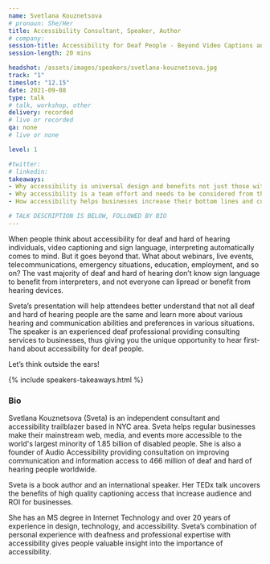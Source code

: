 ```yaml
---
name: Svetlana Kouznetsova
# pronoun: She/Her
title: Accessibility Consultant, Speaker, Author
# company:
session-title: Accessibility for Deaf People - Beyond Video Captions and Sign Language
session-length: 20 mins

headshot: /assets/images/speakers/svetlana-kouznetsova.jpg
track: "1"
timeslot: "12.15"
date: 2021-09-08
type: talk
# talk, workshop, other
delivery: recorded
# live or recorded
qa: none
# live or none

level: 1

#twitter:
# linkedin:
takeaways:
- Why accessibility is universal design and benefits not just those with disabilities.
- Why accessibility is a team effort and needs to be considered from the beginning.
- How accessibility helps businesses increase their bottom lines and customer base.

# TALK DESCRIPTION IS BELOW, FOLLOWED BY BIO
---
```


When people think about accessibility for deaf and hard of hearing individuals, video captioning and sign language, interpreting automatically comes to mind. But it goes beyond that. What about webinars, live events, telecommunications, emergency situations, education, employment, and so on? The vast majority of deaf and hard of hearing don’t know sign language to benefit from interpreters, and not everyone can lipread or benefit from hearing devices.

Sveta’s presentation will help attendees better understand that not all deaf and hard of hearing people are the same and learn more about various hearing and communication abilities and preferences in various situations. The speaker is an experienced deaf professional providing consulting services to businesses, thus giving you the unique opportunity to hear first-hand about accessibility for deaf people.

Let’s think outside the ears!

{% include speakers-takeaways.html %}

<h3>Bio</h3>

Svetlana Kouznetsova (Sveta) is an independent consultant and accessibility trailblazer based in NYC area. Sveta helps regular businesses make their mainstream web, media, and events more accessible to the world's largest minority of 1.85 billion of disabled people. She is also a founder of Audio Accessibility providing consultation on improving communication and information access to 466 million of deaf and hard of hearing people worldwide. 

Sveta is a book author and an international speaker. Her TEDx talk uncovers the benefits of high quality captioning access that increase audience and ROI for businesses. 

She has an MS degree in Internet Technology and over 20 years of experience in design, technology, and accessibility. Sveta’s combination of personal experience with deafness and professional expertise with accessibility gives people valuable insight into the importance of accessibility.